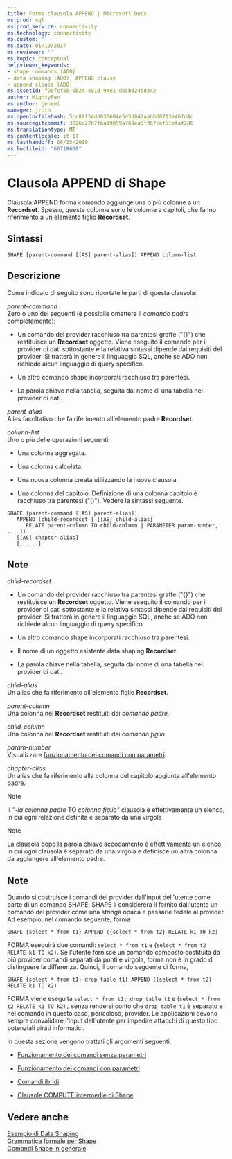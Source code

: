 ```yaml
---
title: Forma clausola APPEND | Microsoft Docs
ms.prod: sql
ms.prod_service: connectivity
ms.technology: connectivity
ms.custom: ''
ms.date: 01/19/2017
ms.reviewer: ''
ms.topic: conceptual
helpviewer_keywords:
- shape commands [ADO]
- data shaping [ADO], APPEND clause
- append clause [ADO]
ms.assetid: f90fcf55-6b24-401d-94e1-d65bd24bd342
author: MightyPen
ms.author: genemi
manager: jroth
ms.openlocfilehash: 5cc89f54dd030604e5d5d842aabb68713e46fd4c
ms.sourcegitcommit: 3026c22b7fba19059a769ea5f367c4f51efaf286
ms.translationtype: MT
ms.contentlocale: it-IT
ms.lasthandoff: 06/15/2019
ms.locfileid: "66718668"
---
```

# <a name="shape-append-clause"></a>Clausola APPEND di Shape
Clausola APPEND forma comando aggiunge una o più colonne a un **Recordset**. Spesso, queste colonne sono le colonne a capitoli, che fanno riferimento a un elemento figlio **Recordset**.  
  
## <a name="syntax"></a>Sintassi  
  
```  
SHAPE [parent-command [[AS] parent-alias]] APPEND column-list  
```  
  
## <a name="description"></a>Descrizione  
 Come indicato di seguito sono riportate le parti di questa clausola:  
  
 *parent-command*  
 Zero o uno dei seguenti (è possibile omettere il *comando padre* completamente):  
  
-   Un comando del provider racchiuso tra parentesi graffe ("{}") che restituisce un **Recordset** oggetto. Viene eseguito il comando per il provider di dati sottostante e la relativa sintassi dipende dai requisiti del provider. Si tratterà in genere il linguaggio SQL, anche se ADO non richiede alcun linguaggio di query specifico.  
  
-   Un altro comando shape incorporati racchiuso tra parentesi.  
  
-   La parola chiave nella tabella, seguita dal nome di una tabella nel provider di dati.  
  
 *parent-alias*  
 Alias facoltativo che fa riferimento all'elemento padre **Recordset**.  
  
 *column-list*  
 Uno o più delle operazioni seguenti:  
  
-   Una colonna aggregata.  
  
-   Una colonna calcolata.  
  
-   Una nuova colonna creata utilizzando la nuova clausola.  
  
-   Una colonna del capitolo. Definizione di una colonna capitolo è racchiuso tra parentesi ("()"). Vedere la sintassi seguente.  
  
```  
SHAPE [parent-command [[AS] parent-alias]]  
   APPEND (child-recordset [ [[AS] child-alias]   
      RELATE parent-column TO child-column | PARAMETER param-number, ... ])  
   [[AS] chapter-alias]   
   [, ... ]  
```  
  
## <a name="remarks"></a>Note  
 *child-recordset*  
 -   Un comando del provider racchiuso tra parentesi graffe ("{}") che restituisce un **Recordset** oggetto. Viene eseguito il comando per il provider di dati sottostante e la relativa sintassi dipende dai requisiti del provider. Si tratterà in genere il linguaggio SQL, anche se ADO non richiede alcun linguaggio di query specifico.  
  
-   Un altro comando shape incorporati racchiuso tra parentesi.  
  
-   Il nome di un oggetto esistente data shaping **Recordset**.  
  
-   La parola chiave nella tabella, seguita dal nome di una tabella nel provider di dati.  
  
 *child-alias*  
 Un alias che fa riferimento all'elemento figlio **Recordset**.  
  
 *parent-column*  
 Una colonna nel **Recordset** restituiti dai *comando padre.*  
  
 *child-column*  
 Una colonna nel **Recordset** restituiti dai *comando figlio*.  
  
 *param-number*  
 Visualizzare [funzionamento dei comandi con parametri](../../../ado/guide/data/operation-of-parameterized-commands.md).  
  
 *chapter-alias*  
 Un alias che fa riferimento alla colonna del capitolo aggiunta all'elemento padre.  
  
> [!NOTE]
>  Il *"-la colonna padre* TO *colonna figlio"* clausola è effettivamente un elenco, in cui ogni relazione definita è separato da una virgola  
  
> [!NOTE]
>  La clausola dopo la parola chiave accodamento è effettivamente un elenco, in cui ogni clausola è separato da una virgola e definisce un'altra colonna da aggiungere all'elemento padre.  
  
## <a name="remarks"></a>Note  
 Quando si costruisce i comandi del provider dall'input dell'utente come parte di un comando SHAPE, SHAPE li considererà il fornito dall'utente un comando del provider come una stringa opaca e passarle fedele al provider. Ad esempio, nel comando seguente, forma  
  
```  
SHAPE {select * from t1} APPEND ({select * from t2} RELATE k1 TO k2)  
```  
  
 FORMA eseguirà due comandi: `select * from t1` e (`select * from t2 RELATE k1 TO k2)`. Se l'utente fornisce un comando composto costituita da più provider comandi separati da punti e virgola, forma non è in grado di distinguere la differenza. Quindi, il comando seguente di forma,  
  
```  
SHAPE {select * from t1; drop table t1} APPEND ({select * from t2} RELATE k1 TO k2)  
```  
  
 FORMA viene eseguita `select * from t1; drop table t1` e (`select * from t2 RELATE k1 TO k2),` senza rendersi conto che `drop table t1` è separato e nel comando in questo caso, pericoloso, provider. Le applicazioni devono sempre convalidare l'input dell'utente per impedire attacchi di questo tipo potenziali pirati informatici.  
  
 In questa sezione vengono trattati gli argomenti seguenti.  
  
-   [Funzionamento dei comandi senza parametri](../../../ado/guide/data/operation-of-non-parameterized-commands.md)  
  
-   [Funzionamento dei comandi con parametri](../../../ado/guide/data/operation-of-parameterized-commands.md)  
  
-   [Comandi ibridi](../../../ado/guide/data/hybrid-commands.md)  
  
-   [Clausole COMPUTE intermedie di Shape](../../../ado/guide/data/intervening-shape-compute-clauses.md)  
  
## <a name="see-also"></a>Vedere anche  
 [Esempio di Data Shaping](../../../ado/guide/data/data-shaping-example.md)   
 [Grammatica formale per Shape](../../../ado/guide/data/formal-shape-grammar.md)   
 [Comandi Shape in generale](../../../ado/guide/data/shape-commands-in-general.md)
